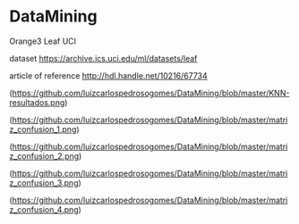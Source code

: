 # DataMining
Orange3 Leaf UCI

dataset 
https://archive.ics.uci.edu/ml/datasets/leaf

article of reference
http://hdl.handle.net/10216/67734

(https://github.com/luizcarlospedrosogomes/DataMining/blob/master/KNN-resultados.png)



(https://github.com/luizcarlospedrosogomes/DataMining/blob/master/matriz_confusion_1.png)



(https://github.com/luizcarlospedrosogomes/DataMining/blob/master/matriz_confusion_2.png)



(https://github.com/luizcarlospedrosogomes/DataMining/blob/master/matriz_confusion_3.png)


(https://github.com/luizcarlospedrosogomes/DataMining/blob/master/matriz_confusion_4.png)


